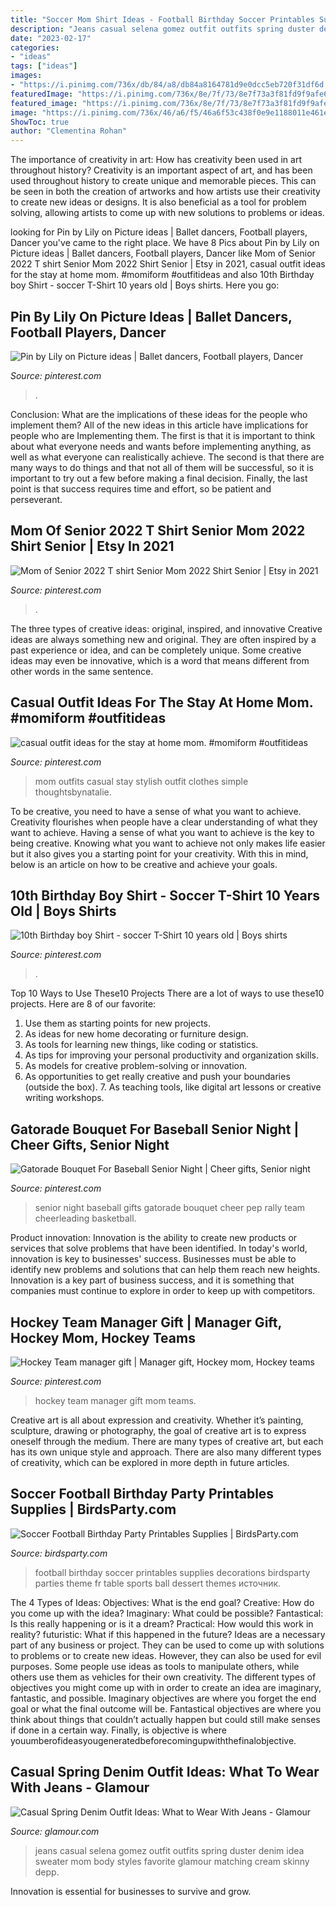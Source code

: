 ```yaml
---
title: "Soccer Mom Shirt Ideas - Football Birthday Soccer Printables Supplies Decorations Birdsparty Parties Theme Fr Table Sports Ball Dessert Themes источник"
description: "Jeans casual selena gomez outfit outfits spring duster denim idea sweater mom body styles favorite glamour matching cream skinny depp"
date: "2023-02-17"
categories:
- "ideas"
tags: ["ideas"]
images:
- "https://i.pinimg.com/736x/db/84/a8/db84a8164781d9e0dcc5eb720f31df6d.jpg"
featuredImage: "https://i.pinimg.com/736x/8e/7f/73/8e7f73a3f81fd9f9afe68181ce193190.jpg"
featured_image: "https://i.pinimg.com/736x/8e/7f/73/8e7f73a3f81fd9f9afe68181ce193190.jpg"
image: "https://i.pinimg.com/736x/46/a6/f5/46a6f53c438f0e9e1188011e461ee6f9.jpg"
ShowToc: true
author: "Clementina Rohan"
---
```



The importance of creativity in art: How has creativity been used in art throughout history?
Creativity is an important aspect of art, and has been used throughout history to create unique and memorable pieces. This can be seen in both the creation of artworks and how artists use their creativity to create new ideas or designs. It is also beneficial as a tool for problem solving, allowing artists to come up with new solutions to problems or ideas.

	

		
looking for Pin by Lily on Picture ideas | Ballet dancers, Football players, Dancer you've came to the right place. We have 8 Pics about Pin by Lily on Picture ideas | Ballet dancers, Football players, Dancer like Mom of Senior 2022 T shirt Senior Mom 2022 Shirt Senior | Etsy in 2021, casual outfit ideas for the stay at home mom. #momiform #outfitideas and also 10th Birthday boy Shirt - soccer T-Shirt 10 years old | Boys shirts. Here you go:
		
    
## Pin By Lily On Picture Ideas | Ballet Dancers, Football Players, Dancer

<img loading=lazy src="https://i.pinimg.com/736x/46/ca/f3/46caf3683a471bbc3b80b103e558df55.jpg" onerror="this.onerror=null;this.src='https://tse4.mm.bing.net/th?id=OIP.yYC5MTNfK2PCaKQdgKszCAHaQB&amp;pid=15.1';" alt="Pin by Lily on Picture ideas | Ballet dancers, Football players, Dancer">

_Source: pinterest.com_

>. 

	

Conclusion: What are the implications of these ideas for the people who implement them?
All of the new ideas in this article have implications for people who are Implementing them. The first is that it is important to think about what everyone needs and wants before implementing anything, as well as what everyone can realistically achieve. The second is that there are many ways to do things and that not all of them will be successful, so it is important to try out a few before making a final decision. Finally, the last point is that success requires time and effort, so be patient and perseverant.

    
## Mom Of Senior 2022 T Shirt Senior Mom 2022 Shirt Senior | Etsy In 2021

<img loading=lazy src="https://i.pinimg.com/736x/8e/7f/73/8e7f73a3f81fd9f9afe68181ce193190.jpg" onerror="this.onerror=null;this.src='https://tse4.mm.bing.net/th?id=OIP.4nY0_69xsugJugF52EKRRAHaJ3&amp;pid=15.1';" alt="Mom of Senior 2022 T shirt Senior Mom 2022 Shirt Senior | Etsy in 2021">

_Source: pinterest.com_

>. 

	

The three types of creative ideas: original, inspired, and innovative
Creative ideas are always something new and original. They are often inspired by a past experience or idea, and can be completely unique. Some creative ideas may even be innovative, which is a word that means different from other words in the same sentence.

    
## Casual Outfit Ideas For The Stay At Home Mom. #momiform #outfitideas

<img loading=lazy src="https://i.pinimg.com/736x/db/84/a8/db84a8164781d9e0dcc5eb720f31df6d.jpg" onerror="this.onerror=null;this.src='https://tse1.mm.bing.net/th?id=OIP.jFpQLvsAc-je_hu7snQZwwHaLF&amp;pid=15.1';" alt="casual outfit ideas for the stay at home mom. #momiform #outfitideas">

_Source: pinterest.com_

>mom outfits casual stay stylish outfit clothes simple thoughtsbynatalie. 

	

To be creative, you need to have a sense of what you want to achieve.
Creativity flourishes when people have a clear understanding of what they want to achieve. Having a sense of what you want to achieve is the key to being creative. Knowing what you want to achieve not only makes life easier but it also gives you a starting point for your creativity. With this in mind, below is an article on how to be creative and achieve your goals.

    
## 10th Birthday Boy Shirt - Soccer T-Shirt 10 Years Old | Boys Shirts

<img loading=lazy src="https://i.pinimg.com/736x/46/a6/f5/46a6f53c438f0e9e1188011e461ee6f9.jpg" onerror="this.onerror=null;this.src='https://tse2.mm.bing.net/th?id=OIP.zJqDQEENR4oi0iV32WZi2AHaHh&amp;pid=15.1';" alt="10th Birthday boy Shirt - soccer T-Shirt 10 years old | Boys shirts">

_Source: pinterest.com_

>. 

	

Top 10 Ways to Use These10 Projects
There are a lot of ways to use these10 projects. Here are 8 of our favorite:
1. Use them as starting points for new projects.
2. As ideas for new home decorating or furniture design.
3. As tools for learning new things, like coding or statistics.
4. As tips for improving your personal productivity and organization skills.
5. As models for creative problem-solving or innovation.
6. As opportunities to get really creative and push your boundaries (outside the box).      7. As teaching tools, like digital art lessons or creative writing workshops. 
    
## Gatorade Bouquet For Baseball Senior Night | Cheer Gifts, Senior Night

<img loading=lazy src="https://i.pinimg.com/736x/f7/59/16/f7591697cb30bbe9aedcdba1f22a5e66.jpg" onerror="this.onerror=null;this.src='https://tse4.mm.bing.net/th?id=OIP.MkNFVUIXG-o8T_n6IhbeqgHaNK&amp;pid=15.1';" alt="Gatorade Bouquet For Baseball Senior Night | Cheer gifts, Senior night">

_Source: pinterest.com_

>senior night baseball gifts gatorade bouquet cheer pep rally team cheerleading basketball. 

	

Product innovation:
Innovation is the ability to create new products or services that solve problems that have been identified. In today's world, innovation is key to businesses' success. Businesses must be able to identify new problems and solutions that can help them reach new heights. Innovation is a key part of business success, and it is something that companies must continue to explore in order to keep up with competitors.

    
## Hockey Team Manager Gift | Manager Gift, Hockey Mom, Hockey Teams

<img loading=lazy src="https://i.pinimg.com/736x/16/37/14/163714d18bc8d477519f57c8d8e21867.jpg" onerror="this.onerror=null;this.src='https://tse2.mm.bing.net/th?id=OIP.E7SK4JNKDiNLXHxRTIgQlAHaJ3&amp;pid=15.1';" alt="Hockey Team manager gift | Manager gift, Hockey mom, Hockey teams">

_Source: pinterest.com_

>hockey team manager gift mom teams. 

	

Creative art is all about expression and creativity. Whether it’s painting, sculpture, drawing or photography, the goal of creative art is to express oneself through the medium. There are many types of creative art, but each has its own unique style and approach. There are also many different types of creativity, which can be explored in more depth in future articles.

    
## Soccer Football Birthday Party Printables Supplies | BirdsParty.com

<img loading=lazy src="https://cdn.shopify.com/s/files/1/1644/7575/products/shop-football-soccer-birthday-party-printables-supplies_1024x1024.png?v=1481203872" onerror="this.onerror=null;this.src='https://tse1.mm.bing.net/th?id=OIP.2Q8VxkkoMb-uDtszCy9URAHaJ4&amp;pid=15.1';" alt="Soccer Football Birthday Party Printables Supplies | BirdsParty.com">

_Source: birdsparty.com_

>football birthday soccer printables supplies decorations birdsparty parties theme fr table sports ball dessert themes источник. 

	

The 4 Types of Ideas: Objectives: What is the end goal? Creative: How do you come up with the idea? Imaginary: What could be possible? Fantastical: Is this really happening or is it a dream? Practical: How would this work in reality? futuristic: What if this happened in the future?
Ideas are a necessary part of any business or project. They can be used to come up with solutions to problems or to create new ideas. However, they can also be used for evil purposes. Some people use ideas as tools to manipulate others, while others use them as vehicles for their own creativity. 
The different types of objectives you might come up with in order to create an idea are imaginary, fantastic, and possible. Imaginary objectives are where you forget the end goal or what the final outcome will be. Fantastical objectives are where you think about things that couldn’t actually happen but could still make senses if done in a certain way. Finally, is objective is where youumberofideasyougeneratedbeforecomingupwiththefinalobjective.

    
## Casual Spring Denim Outfit Ideas: What To Wear With Jeans - Glamour

<img loading=lazy src="https://media.glamour.com/photos/572144a9bd740c75723181e3/master/w_1600/spring-denim-jeans-outfits-selena-gomez.jpg" onerror="this.onerror=null;this.src='https://tse2.mm.bing.net/th?id=OIP.QnogFTHqnikXui4xR-BiOAHaLH&amp;pid=15.1';" alt="Casual Spring Denim Outfit Ideas: What to Wear With Jeans - Glamour">

_Source: glamour.com_

>jeans casual selena gomez outfit outfits spring duster denim idea sweater mom body styles favorite glamour matching cream skinny depp. 

	

Innovation is essential for businesses to survive and grow.

